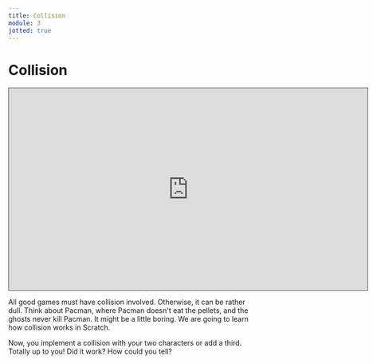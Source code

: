 ```yaml
---
title: Collision
module: 3
jotted: true
---
```


# Collision

<iframe src="https://umontana.hosted.panopto.com/Panopto/Pages/Embed.aspx?id=0724beb2-9401-41be-b469-b0f301568e85&autoplay=false&offerviewer=true&showtitle=false&showbrand=false&captions=false&interactivity=none" height="405" width="720" style="border: 1px solid #464646;" allowfullscreen allow="autoplay" aria-label="Panopto Embedded Video Player"></iframe>

All good games must have collision involved. Otherwise, it can be rather dull.  Think about Pacman, where Pacman doesn't eat the pellets, and the ghosts never kill Pacman.  It might be a little boring. We are going to learn how collision works in Scratch.

Now, you implement a collision with your two characters or add a third.  Totally up to you!  Did it work? How could you tell? 